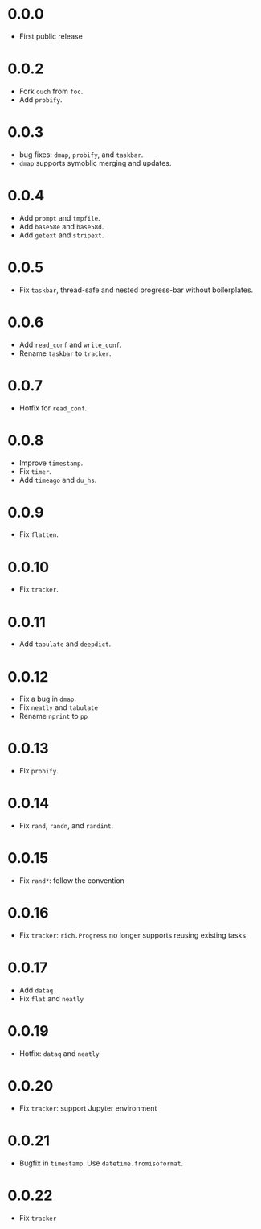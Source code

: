 # 0.0.0
- First public release

# 0.0.2
- Fork `ouch` from `foc`.
- Add `probify`.

# 0.0.3
- bug fixes: `dmap`, `probify`, and `taskbar`.
- `dmap` supports symoblic merging and updates.

# 0.0.4
- Add `prompt` and `tmpfile`.
- Add `base58e` and `base58d`.
- Add `getext` and `stripext`.

# 0.0.5
- Fix `taskbar`, thread-safe and nested progress-bar without boilerplates.

# 0.0.6
- Add `read_conf` and `write_conf`.
- Rename `taskbar` to `tracker`.

# 0.0.7
- Hotfix for `read_conf`.

# 0.0.8
- Improve `timestamp`.
- Fix `timer`.
- Add `timeago` and `du_hs`.

# 0.0.9
- Fix `flatten`.

# 0.0.10
- Fix `tracker`.

# 0.0.11
- Add `tabulate` and `deepdict`.

# 0.0.12
- Fix a bug in `dmap`.
- Fix `neatly` and `tabulate`
- Rename `nprint` to `pp`

# 0.0.13
- Fix `probify`.

# 0.0.14
- Fix `rand`, `randn`, and `randint`.

# 0.0.15
- Fix `rand*`: follow the convention

# 0.0.16
- Fix `tracker`: `rich.Progress` no longer supports reusing existing tasks

# 0.0.17
- Add `dataq`
- Fix `flat` and `neatly`

# 0.0.19
- Hotfix: `dataq` and `neatly`

# 0.0.20
- Fix `tracker`: support Jupyter environment

# 0.0.21
- Bugfix in `timestamp`. Use `datetime.fromisoformat`.

# 0.0.22
- Fix `tracker`
